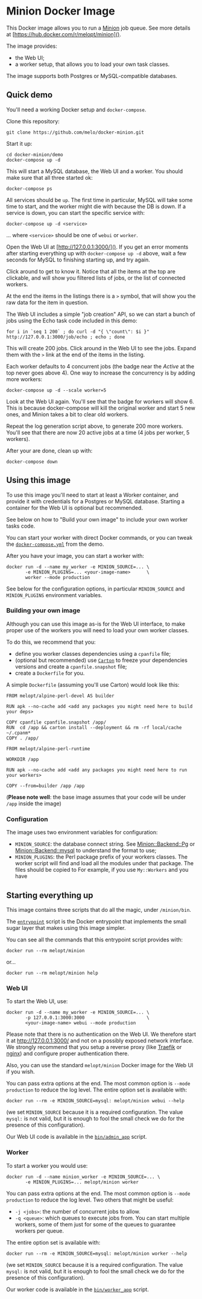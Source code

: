 # Minion Docker Image

This Docker image allows you to run a [Minion](https://metacpan.org/pod/Minion) job queue. See more details at [https://hub.docker.com/r/melopt/minion]().

The image provides:

* the Web UI;
* a worker setup, that allows you to load your own task classes.

The image supports both Postgres or MySQL-compatible databases.


## Quick demo

You'll need a working Docker setup and `docker-compose`.

Clone this repository:

    git clone https://github.com/melo/docker-minion.git

Start it up:

    cd docker-minion/demo
    docker-compose up -d

This will start a MySQL database, the Web UI and a worker. You should make sure that all three started ok:

    docker-compose ps

All services should be `up`. The first time in particular, MySQL will take some time to start, and the worker might die with because the DB is down. If a service is down, you can start the specific service with:

    docker-compose up -d <service>

... where `<service>` should be one of `webui` or `worker`.

Open the Web UI at [http://127.0.0.1:3000/](). If you get an error moments after starting everything up with `docker-compose up -d` above, wait a few seconds for MySQL to finishing starting up, and try again.

Click around to get to know it. Notice that all the items at the top are clickable, and will show you filtered lists of jobs, or the list of connected workers.

At the end the items in the listings there is a `>` symbol, that will show you the raw data for the item in question.

The Web UI includes a simple "job creation" API, so we can start a bunch of jobs using the Echo task code included in this demo:

    for i in `seq 1 200` ; do curl -d "{ \"count\": $i }" http://127.0.0.1:3000/job/echo ; echo ; done

This will create 200 jobs. Click around in the Web UI to see the jobs. Expand them with the `>` link at the end of the items in the listing.

Each worker defaults to 4 concurrent jobs (the badge near the _Active_ at the top never goes above 4). One way to increase the concurrency is by adding more workers:

    docker-compose up -d --scale worker=5

Look at the Web UI again. You'll see that the badge for workers will show 6. This is because docker-compose will kill the original worker and start 5 new ones, and Minion takes a bit to clear old workers.

Repeat the log generation script above, to generate 200 more workers. You'll see that there are now 20 active jobs at a time (4 jobs per worker, 5 workers).

After your are done, clean up with:

    docker-compose down


## Using this image

To use this image you'll need to start at least a Worker container, and provide it with credentials for a Postgres or MySQL database. Starting a container for the Web UI is optional but recommended.

See below on how to "Build your own image" to include your own worker tasks code.

You can start your worker with direct Docker commands, or you can tweak the [`docker-compose.yml`](https://github.com/melo/docker-minion/blob/master/demo/docker-compose.yml) from the demo.

After you have your image, you can start a worker with:

    docker run -d --name my_worker -e MINION_SOURCE=... \
           -e MINION_PLUGINS=... <your-image-name>      \
           worker --mode production

See below for the configuration options, in particular `MINION_SOURCE` and `MINION_PLUGINS` environment variables.



### Building your own image

Although you can use this image as-is for the Web UI interface, to make proper use of the workers you will need to load your own worker classes.

To do this, we recommend that you:

* define you worker classes dependencies using a `cpanfile` file;
* (optional but recommended) use [`Carton`](https://metacpan.org/pod/Carton) to freeze your dependencies versions and create a `cpanfile.snapshot` file;
* create a `Dockerfile` for you.

A simple `Dockerfile` (assuming you'll use Carton) would look like this:

```
FROM melopt/alpine-perl-devel AS builder

RUN apk --no-cache add <add any packages you might need here to build your deps>

COPY cpanfile cpanfile.snapshot /app/
RUN  cd /app && carton install --deployment && rm -rf local/cache ~/.cpanm*
COPY . /app/

FROM melopt/alpine-perl-runtime

WORKDIR /app

RUN apk --no-cache add <add any packages you might need here to run your workers>

COPY --from=builder /app /app
```

(**Please note well**: the base image assumes that your code will be under `/app` inside the image)


### Configuration

The image uses two environment variables for configuration:

* `MINION_SOURCE`: the database connect string. See [Minion::Backend::Pg](https://metacpan.org/pod/Minion::Backend::Pg) or  [Minion::Backend::mysql](https://metacpan.org/pod/Minion::Backend::mysql) to understand the format to use;
* `MINION_PLUGINS`: the Perl package prefix of your workers classes. The worker script will find and load all the modules under that package. The files should be copied to For example, if you use `My::Workers` and you have 


## Starting everything up

This image contains three scripts that do all the magic, under `/minion/bin`.

The [`entrypoint`](https://github.com/melo/docker-minion/blob/master/bin/entrypoint) script is the Docker entrypoint that implements the small sugar layer that makes using this image simpler.

You can see all the commands that this entrypoint script provides with:

    docker run --rm melopt/minion

or...

    docker run --rm melopt/minion help

### Web UI

To start the Web UI, use:

    docker run -d --name my_worker -e MINION_SOURCE=... \
           -p 127.0.0.1:3000:3000                       \
           <your-image-name> webui --mode production

Please note that there is no authentication on the Web UI. We therefore start it at http://127.0.0.1:3000/ and not on a possibly exposed network interface. We strongly recommend that you setup a reverse proxy (like [Traefik](https://traefik.io "Traefik - The Cloud Native Edge Router") or [nginx](https://www.nginx.org/ "NGINX | High Performance Load Balancer, Web Server, &amp; Reverse Proxy")) and configure proper authentication there.

Also, you can use the standard `melopt/minion` Docker image for the Web UI if you wish.

You can pass extra options at the end. The most common option is `--mode production` to reduce the log level. The entire option set is available with:

    docker run --rm -e MINION_SOURCE=mysql: melopt/minion webui --help

(we set `MINION_SOURCE` because it is a required configuration. The value `mysql:` is not valid, but it is enough to fool the small check we do for the presence of this configuration).

Our Web UI code is available in the [`bin/admin_app`](https://github.com/melo/docker-minion/blob/master/bin/admin_app) script.

### Worker

To start a worker you would use:

    docker run -d --name minion_worker -e MINION_SOURCE=... \
           -e MINION_PLUGINS=... melopt/minion worker

You can pass extra options at the end. The most common option is `--mode production` to reduce the log level. Two others that might be useful:

* `-j <jobs>`: the number of concurrent jobs to allow.
* `-q <queue>`: which queues to execute jobs from. You can start multiple workers, some of them just for some of the queues to guarantee workers per queue.

The entire option set is available with:

    docker run --rm -e MINION_SOURCE=mysql: melopt/minion worker --help

(we set `MINION_SOURCE` because it is a required configuration. The value `mysql:` is not valid, but it is enough to fool the small check we do for the presence of this configuration).

Our worker code is available in the [`bin/worker_app`](https://github.com/melo/docker-minion/blob/master/bin/worker_app) script.
